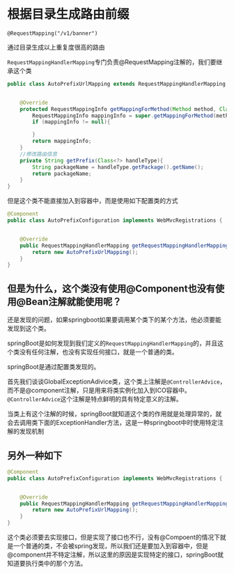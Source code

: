 # 根据目录生成路由前缀

`@RequestMapping("/v1/banner")`

通过目录生成以上重复度很高的路由

`RequestMappingHandlerMapping`专门负责@RequestMapping注解的，我们要继承这个类

```java
public class AutoPrefixUrlMapping extends RequestMappingHandlerMapping {


    @Override
    protected RequestMappingInfo getMappingForMethod(Method method, Class<?> handlerType) {
        RequestMappingInfo mappingInfo = super.getMappingForMethod(method, handlerType);
        if (mappingInfo != null){

        }
        return mappingInfo;
    }
    //修改路由信息
    private String getPrefix(Class<?> handleType){
        String packageName = handleType.getPackage().getName();
        return packageName;
    }
}

```

但是这个类不能直接加入到容器中，而是使用如下配置类的方式

```java
@Component
public class AutoPrefixConfiguration implements WebMvcRegistrations {


    @Override
    public RequestMappingHandlerMapping getRequestMappingHandlerMapping() {
        return new AutoPrefixUrlMapping();
    }
}

```

## **但是为什么，这个类没有使用@Component也没有使用@Bean注解就能使用呢？**

还是发现的问题，如果springboot如果要调用某个类下的某个方法，他必须要能发现到这个类。

springBoot是如何发现到我们定义的`RequestMappingHandlerMapping`的，并且这个类没有任何注解，也没有实现任何接口，就是一个普通的类。

springBoot是通过配置类发现的。

首先我们谈谈GlobalExceptionAdivice类，这个类上注解是`@ControllerAdvice`，而不是@component注解，只是用来将类实例化加入到ICO容器中。`@ControllerAdvice`这个注解是特点鲜明的具有特定意义的注解。

当类上有这个注解的时候，springBoot就知道这个类的作用就是处理异常的，就会去调用类下面的ExceptionHandler方法，这是一种springboot中时使用特定注解的发现机制

## **另外一种如下**

```java
@Component
public class AutoPrefixConfiguration implements WebMvcRegistrations {


    @Override
    public RequestMappingHandlerMapping getRequestMappingHandlerMapping() {
        return new AutoPrefixUrlMapping();
    }
}

```

这个类必须要去实现接口，但是实现了接口也不行，没有@Compoent的情况下就是一个普通的类，不会被spring发现，所以我们还是要加入到容器中，但是@component并不特定注解，所以这里的原因是实现特定的接口，springBoot就知道要执行类中的那个方法。
